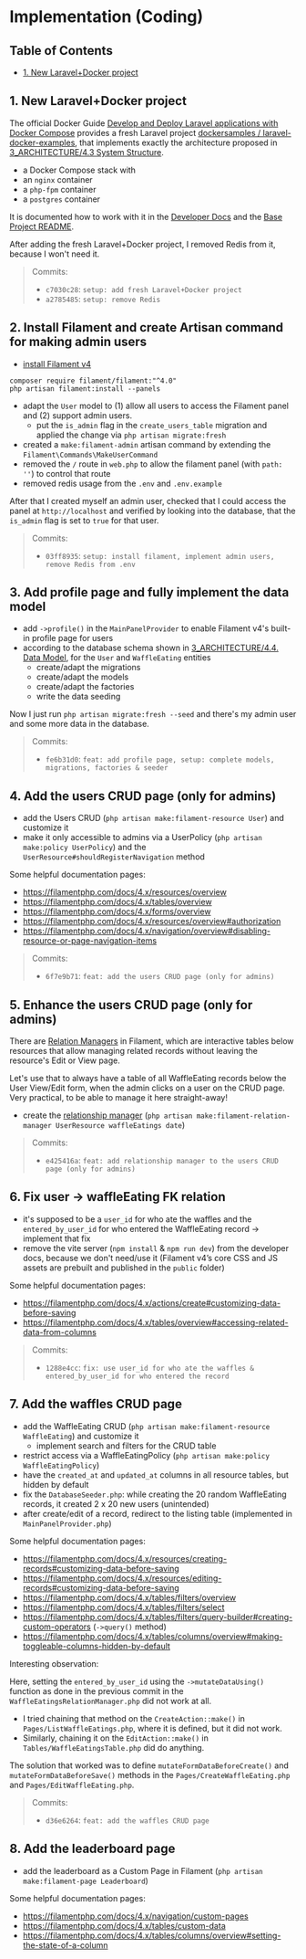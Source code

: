 # Implementation (Coding) <!-- omit in toc -->

## Table of Contents <!-- omit in toc -->

- [1. New Laravel+Docker project](#1-new-laraveldocker-project)

## 1. New Laravel+Docker project

The official Docker Guide [Develop and Deploy Laravel applications with Docker Compose](https://docs.docker.com/guides/frameworks/laravel/)
provides a fresh Laravel project [dockersamples / laravel-docker-examples](https://github.com/dockersamples/laravel-docker-examples),
that implements exactly the architecture proposed in [3_ARCHITECTURE/4.3 System Structure](3_ARCHITECTURE.md#43-system-structure).

- a Docker Compose stack with
- an `nginx` container
- a `php-fpm` container
- a `postgres` container

It is documented how to work with it in the [Developer Docs](../DEVELOPER-DOCS.md) and the [Base Project README](BASE-PROJECT-README.md).

After adding the fresh Laravel+Docker project, I removed Redis from it, because I won't need it.

> Commits:
> 
> - `c7030c28`: `setup: add fresh Laravel+Docker project`
> - `a2785485`: `setup: remove Redis`

## 2. Install Filament and create Artisan command for making admin users

- [install Filament v4](https://filamentphp.com/docs/4.x/introduction/installation)

```shell
composer require filament/filament:"^4.0"
php artisan filament:install --panels
```

- adapt the `User` model to (1) allow all users to access the Filament panel and (2) support admin users.
  - put the `is_admin` flag in the `create_users_table` migration and applied the change via `php artisan migrate:fresh`
- created a `make:filament-admin` artisan command by extending the `Filament\Commands\MakeUserCommand`
- removed the `/` route in `web.php` to allow the filament panel (with `path: ''`) to control that route
- removed redis usage from the `.env` and `.env.example`

After that I created myself an admin user, checked that I could access the panel at `http://localhost` and verified by
looking into the database, that the `is_admin` flag is set to `true` for that user.

> Commits:
>
> - `03ff8935`: `setup: install filament, implement admin users, remove Redis from .env`

## 3. Add profile page and fully implement the data model

- add `->profile()` in the `MainPanelProvider` to enable Filament v4's built-in profile page for users
- according to the database schema shown in [3_ARCHITECTURE/4.4. Data Model](3_ARCHITECTURE.md#44-data-model), for the `User` and `WaffleEating` entities
  - create/adapt the migrations
  - create/adapt the models
  - create/adapt the factories
  - write the data seeding

Now I just run `php artisan migrate:fresh --seed` and there's my admin user and some more data in the database.

> Commits:
>
> - `fe6b31d0`: `feat: add profile page, setup: complete models, migrations, factories & seeder`

## 4. Add the users CRUD page (only for admins)

- add the Users CRUD (`php artisan make:filament-resource User`) and customize it
- make it only accessible to admins via a UserPolicy (`php artisan make:policy UserPolicy`) and the `UserResource#shouldRegisterNavigation` method

Some helpful documentation pages:

- https://filamentphp.com/docs/4.x/resources/overview
- https://filamentphp.com/docs/4.x/tables/overview
- https://filamentphp.com/docs/4.x/forms/overview
- https://filamentphp.com/docs/4.x/resources/overview#authorization
- https://filamentphp.com/docs/4.x/navigation/overview#disabling-resource-or-page-navigation-items

> Commits:
>
> - `6f7e9b71`: `feat: add the users CRUD page (only for admins)`

## 5. Enhance the users CRUD page (only for admins)

There are [Relation Managers](https://filamentphp.com/docs/4.x/resources/managing-relationships#relation-managers---interactive-tables-underneath-your-resource-forms)
in Filament, which are interactive tables below resources that allow managing related records without leaving
the resource's Edit or View page.

Let's use that to always have a table of all WaffleEating records below the User View/Edit form,
when the admin  clicks on a user on the CRUD page. Very practical, to be able to manage it here straight-away!

- create the [relationship manager](https://filamentphp.com/docs/4.x/resources/managing-relationships#creating-a-relation-manager) (`php artisan make:filament-relation-manager UserResource waffleEatings date`)

> Commits:
>
> - `e425416a`: `feat: add relationship manager to the users CRUD page (only for admins)`

## 6. Fix user -> waffleEating FK relation

- it's supposed to be a `user_id` for who ate the waffles and the `entered_by_user_id` for who entered the WaffleEating record -> implement that fix
- remove the vite server (`npm install` & `npm run dev`) from the developer docs, because we don't need/use it (Filament v4’s core CSS and JS assets are prebuilt and published in the `public` folder)

Some helpful documentation pages:

- https://filamentphp.com/docs/4.x/actions/create#customizing-data-before-saving
- https://filamentphp.com/docs/4.x/tables/overview#accessing-related-data-from-columns

> Commits:
>
> - `1288e4cc`: `fix: use user_id for who ate the waffles & entered_by_user_id for who entered the record`

## 7. Add the waffles CRUD page

- add the WaffleEating CRUD (`php artisan make:filament-resource WaffleEating`) and customize it
  - implement search and filters for the CRUD table
- restrict access via a WaffleEatingPolicy (`php artisan make:policy WaffleEatingPolicy`)
- have the `created_at` and `updated_at` columns in all resource tables, but hidden by default
- fix the `DatabaseSeeder.php`: while creating the 20 random WaffleEating records, it created 2 x 20 new users (unintended)
- after create/edit of a record, redirect to the listing table (implemented in `MainPanelProvider.php`)

Some helpful documentation pages:

- https://filamentphp.com/docs/4.x/resources/creating-records#customizing-data-before-saving
- https://filamentphp.com/docs/4.x/resources/editing-records#customizing-data-before-saving
- https://filamentphp.com/docs/4.x/tables/filters/overview
- https://filamentphp.com/docs/4.x/tables/filters/select
- https://filamentphp.com/docs/4.x/tables/filters/query-builder#creating-custom-operators (`->query()` method)
- https://filamentphp.com/docs/4.x/tables/columns/overview#making-toggleable-columns-hidden-by-default

Interesting observation:

Here, setting the `entered_by_user_id` using the `->mutateDataUsing()` function as done in the previous commit in the `WaffleEatingsRelationManager.php` did not work at all.

- I tried chaining that method on the `CreateAction::make()` in `Pages/ListWaffleEatings.php`, where it is defined, but it did not work.
- Similarly, chaining it on the `EditAction::make()` in `Tables/WaffleEatingsTable.php` did do anything.

The solution that worked was to define `mutateFormDataBeforeCreate()` and `mutateFormDataBeforeSave()` methods in the
`Pages/CreateWaffleEating.php` and `Pages/EditWaffleEating.php`.

> Commits:
>
> - `d36e6264`: `feat: add the waffles CRUD page`

## 8. Add the leaderboard page

- add the leaderboard as a Custom Page in Filament (`php artisan make:filament-page Leaderboard`)

Some helpful documentation pages:

- https://filamentphp.com/docs/4.x/navigation/custom-pages
- https://filamentphp.com/docs/4.x/tables/custom-data
- https://filamentphp.com/docs/4.x/tables/columns/overview#setting-the-state-of-a-column
